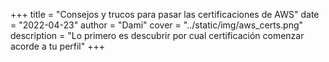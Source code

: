 +++
title = "Consejos y trucos para pasar las certificaciones de AWS"
date = "2022-04-23"
author = "Dami"
cover = "../static/img/aws_certs.png"
description = "Lo primero es descubrir por cual certificación comenzar acorde a tu perfil"
+++



